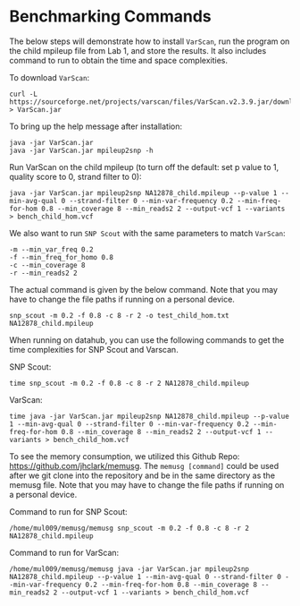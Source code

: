 # Benchmarking Commands
The below steps will demonstrate how to install `VarScan`, run the program on the child mpileup file from Lab 1, and store the results. It also includes command to run to obtain the time and space complexities.

To download `VarScan`:
```
curl -L https://sourceforge.net/projects/varscan/files/VarScan.v2.3.9.jar/download > VarScan.jar
```
To bring up the help message after installation:
```
java -jar VarScan.jar
java -jar VarScan.jar mpileup2snp -h
```
Run VarScan on the child mpileup (to turn off the default: set p value to 1, quality score to 0, strand filter to 0):
```
java -jar VarScan.jar mpileup2snp NA12878_child.mpileup --p-value 1 --min-avg-qual 0 --strand-filter 0 --min-var-frequency 0.2 --min-freq-for-hom 0.8 --min_coverage 8 --min_reads2 2 --output-vcf 1 --variants > bench_child_hom.vcf
```
We also want to run `SNP Scout` with the same parameters to match `VarScan`:
```
-m --min_var_freq 0.2
-f --min_freq_for_homo 0.8
-c --min_coverage 8
-r --min_reads2 2
```
The actual command is given by the below command. Note that you may have to change the file paths if running on a personal device.
```
snp_scout -m 0.2 -f 0.8 -c 8 -r 2 -o test_child_hom.txt NA12878_child.mpileup
```
When running on datahub, you can use the following commands to get the time complexities for SNP Scout and Varscan.

SNP Scout:
```
time snp_scout -m 0.2 -f 0.8 -c 8 -r 2 NA12878_child.mpileup
```
VarScan:
```
time java -jar VarScan.jar mpileup2snp NA12878_child.mpileup --p-value 1 --min-avg-qual 0 --strand-filter 0 --min-var-frequency 0.2 --min-freq-for-hom 0.8 --min_coverage 8 --min_reads2 2 --output-vcf 1 --variants > bench_child_hom.vcf
```
To see the memory consumption, we utilized this Github Repo: https://github.com/jhclark/memusg. The ```memusg [command]``` could be used after we git clone into the repository and be in the same directory as the memusg file. Note that you may have to change the file paths if running on a personal device.

Command to run for SNP Scout: 
```
/home/mul009/memusg/memusg snp_scout -m 0.2 -f 0.8 -c 8 -r 2 NA12878_child.mpileup
```
Command to run for VarScan: 
```
/home/mul009/memusg/memusg java -jar VarScan.jar mpileup2snp NA12878_child.mpileup --p-value 1 --min-avg-qual 0 --strand-filter 0 --min-var-frequency 0.2 --min-freq-for-hom 0.8 --min_coverage 8 --min_reads2 2 --output-vcf 1 --variants > bench_child_hom.vcf
```
